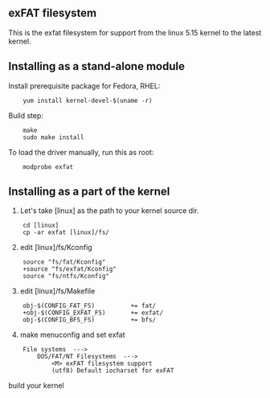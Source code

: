 ## exFAT filesystem 
This is the exfat filesystem for support from the linux 5.15 kernel
to the latest kernel. 

## Installing as a stand-alone module

Install prerequisite package for Fedora, RHEL:
```
	yum install kernel-devel-$(uname -r)
```

Build step:
```
	make
	sudo make install
```

To load the driver manually, run this as root:
```
	modprobe exfat
```


## Installing as a part of the kernel

1. Let's take [linux] as the path to your kernel source dir.
```
	cd [linux]
	cp -ar exfat [linux]/fs/
```

2. edit [linux]/fs/Kconfig
```
	source "fs/fat/Kconfig"
	+source "fs/exfat/Kconfig"
	source "fs/ntfs/Kconfig"
```

3. edit [linux]/fs/Makefile
```
	obj-$(CONFIG_FAT_FS)          += fat/
	+obj-$(CONFIG_EXFAT_FS)       += exfat/
	obj-$(CONFIG_BFS_FS)          += bfs/
```
4. make menuconfig and set exfat
```
	File systems  --->
		DOS/FAT/NT Filesystems  --->
			<M> exFAT filesystem support
			(utf8) Default iocharset for exFAT
```

build your kernel
